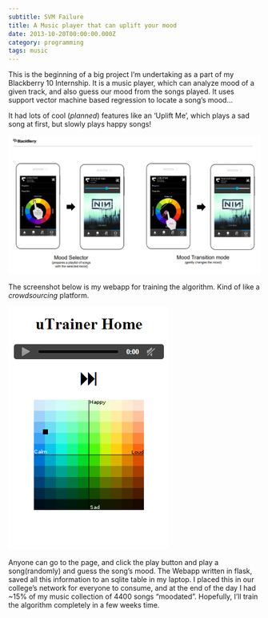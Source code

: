 ```yaml
---
subtitle: SVM Failure
title: A Music player that can uplift your mood
date: 2013-10-20T00:00:00.000Z
category: programming
tags: music
---
```


This is the beginning of a big project I’m undertaking as a part of my Blackberry 10 Internship. It is a music player, which can analyze mood of a given track, and also guess our mood from the songs played. It uses support vector machine based regression to locate a song’s mood...

It had lots of cool (*planned*) features like an ‘Uplift Me’, which plays a sad song at first, but slowly plays happy songs!

![My helpful screenshot](/media/mood.png)

The screenshot below is my webapp for training the algorithm. Kind of like a *crowdsourcing* platform.

![My helpful screenshot](/media/ut.png)

Anyone can go to the page, and click the play button and play a song(randomly) and guess the song’s mood. The Webapp written in flask, saved all this information to an sqlite table in my laptop. I placed this in our college’s network for everyone to consume, and at the end of the day I had \~15% of my music collection of 4400 songs “moodated”. Hopefully, I’ll train the algorithm completely in a few weeks time.

